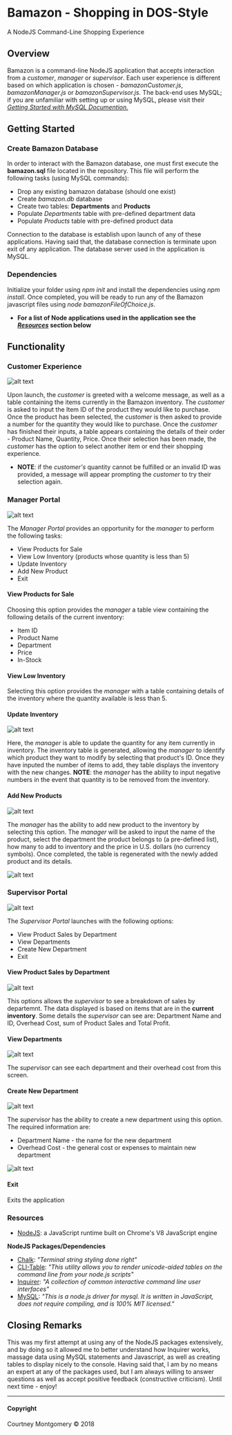 # Bamazon - Shopping in DOS-Style

A NodeJS Command-Line Shopping Experience

## Overview

Bamazon is a command-line NodeJS application that accepts interaction from a _customer_, _manager_ or _supervisor_. Each user experience is different based on which application is chosen - _bamazonCustomer.js_, _bamazonManager.js_ or _bamazonSupervisor.js._ The back-end uses MySQL; if you are unfamiliar with setting up or using MySQL, please visit their [_Getting Started with MySQL Documention._](https://dev.mysql.com/doc/mysql-getting-started/en/)

## Getting Started

### Create Bamazon Database

In order to interact with the Bamazon database, one must first execute the __bamazon.sql__ file located in the repository. This file will perform the following tasks (using MySQL commands):

* Drop any existing bamazon database (should one exist)
* Create _bamazon.db_ database
* Create two tables: __Departments__ and __Products__
* Populate _Departments_ table with pre-defined department data
* Populate _Products_ table with pre-defined product data

Connection to the database is establish upon launch of any of these applications. Having said that, the database connection is terminate upon exit of any application. The database server used in the application is MySQL.

### Dependencies

Initialize your folder using _npm init_ and install the dependencies using _npm install_. Once completed, you will be ready to run any of the Bamazon javascript files using _node bamazonFileOfChoice.js_.

* __For a list of Node applications used in the application see the [_Resources_](https://github.com/CourtneyDM/bamazon/blob/master/README.md#resources) section below__

## Functionality

### Customer Experience

![alt text](https://github.com/CourtneyDM/bamazon/blob/master/screenshots/customer-02.jpeg?raw=true "Customer - Purchase Screen")

Upon launch, the _customer_ is greeted with a welcome message, as well as a table containing the items currently in the Bamazon inventory. The _customer_ is asked to input the Item ID of the product they would like to purchase. Once the product has been selected, the _customer_ is then asked to provide a number for the quantity they would like to purchase. Once the _customer_ has finished their inputs, a table appears containing the details of their order - Product Name, Quantity, Price. Once their selection has been made, the _customer_ has the option to select another item or end their shopping experience.

* __NOTE__: if the _customer's_ quantity cannot be fulfilled or an invalid ID was provided, a message will appear prompting the _customer_ to try their selection again.

### Manager Portal

![alt text](https://github.com/CourtneyDM/bamazon/blob/master/screenshots/manager-03.jpeg?raw=true "Manager - Inventory Views")

The _Manager Portal_ provides an opportunity for the _manager_ to perform the following tasks:

* View Products for Sale
* View Low Inventory (products whose quantity is less than 5)
* Update Inventory
* Add New Product
* Exit

#### View Products for Sale

Choosing this option provides the _manager_ a table view containing the following details of the current inventory:

* Item ID
* Product Name
* Department
* Price
* In-Stock

#### View Low Inventory

Selecting this option provides the _manager_ with a table containing details of the inventory where the quantity available is less than 5.

#### Update Inventory

![alt text](https://github.com/CourtneyDM/bamazon/blob/master/screenshots/manager-04.jpeg?raw=true "Manager - Inventory Update")


Here, the _manager_ is able to update the quantity for any item currently in inventory. The inventory table is generated, allowing the _manager_ to identify which product they want to modify by selecting that product's ID. Once they have inputed the number of items to add, they table displays the inventory with the new changes. __NOTE__: the _manager_ has the ability to input negative numbers in the event that quantity is to be removed from the inventory.

#### Add New Products

![alt text](https://github.com/CourtneyDM/bamazon/blob/master/screenshots/manager-05.jpeg?raw=true "Manager - Add New Product")


The _manager_ has the ability to add new product to the inventory by selecting this option. The _manager_ will be asked to input the name of the product, select the department the product belongs to (a pre-defined list), how many to add to inventory and the price in U.S. dollars (no currency symbols). Once completed, the table is regenerated with the newly added product and its details.

![alt text](https://github.com/CourtneyDM/bamazon/blob/master/screenshots/manager-07.jpeg?raw=true "Manager - Add Product")


### Supervisor Portal

![alt text](https://github.com/CourtneyDM/bamazon/blob/master/screenshots/supervisor-01.jpeg?raw=true "Supervisor - Portal Home")


The _Supervisor Portal_ launches with the following options:

* View Product Sales by Department
* View Departments
* Create New Department
* Exit

#### View Product Sales by Department

![alt text](https://github.com/CourtneyDM/bamazon/blob/master/screenshots/supervisor-02.jpeg?raw=true "Supervisor - View Sales")


This options allows the _supervisor_ to see a breakdown of sales by departemnt. The data displayed is based on items that are in the __current inventory__. Some details the  _supervisor_ can see are: Department Name and ID, Overhead Cost, sum of Product Sales and Total Profit.

#### View Departments

![alt text](https://github.com/CourtneyDM/bamazon/blob/master/screenshots/supervisor-03.jpeg?raw=true "Supervisor - View Departments")

The _supervisor_ can see each department and their overhead cost from this screen.

#### Create New Department

![alt text](https://github.com/CourtneyDM/bamazon/blob/master/screenshots/supervisor-04.jpeg?raw=true "Supervisor - Create New Department")

The _supervisor_ has the ability to create a new department using this option. The required information are:

* Department Name - the name for the new department
* Overhead Cost - the general cost or expenses to maintain new department

![alt text](https://github.com/CourtneyDM/bamazon/blob/master/screenshots/supervisor-05.jpeg?raw=true "Supervisor - List New Department")

#### Exit

Exits the application

### Resources

* [NodeJS](https://nodejs.org/en/): a JavaScript runtime built on Chrome's V8 JavaScript engine

__NodeJS Packages/Dependencies__  
* [Chalk](https://www.npmjs.com/package/chalk): _"Terminal string styling done right"_  
* [CLI-Table](https://www.npmjs.com/package/cli-table): _"This utility allows you to render unicode-aided tables on the command line from your node.js scripts"_  
* [Inquirer](https://www.npmjs.com/package/inquirer): _"A collection of common interactive command line user interfaces"_  
* [MySQL](https://www.npmjs.com/package/mysql): _"This is a node.js driver for mysql. It is written in JavaScript, does not require compiling, and is 100% MIT licensed."_  

## Closing Remarks

This was my first attempt at using any of the NodeJS packages extensively, and by doing so it allowed me to better understand how Inquirer works, massage data using MySQL statements and Javascript, as well as creating tables to display nicely to the console. Having said that, I am by no means an expert at any of the packages used, but I am always willing to answer questions as well as accept positive feedback (constructive criticism). Until next time - enjoy!

---

#### Copyright

<p>Courtney Montgomery &copy 2018</p>
